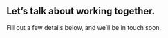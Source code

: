 <h2 class="highlight"><span>Let’s talk about working together.</span></h2>
<p>Fill out a few details below, and we’ll be in touch soon.</p>
<!--[if lte IE 8]>
<script charset="utf-8" type="text/javascript" src="//js.hsforms.net/forms/v2-legacy.js"></script>
<![endif]-->
<script charset="utf-8" type="text/javascript" src="//js.hsforms.net/forms/v2.js"></script>
<script>
  hbspt.forms.create({
	portalId: "509988",
	formId: "66a920f0-e185-4e9a-8c7c-2d26d6d2b5cd"
});
</script>
